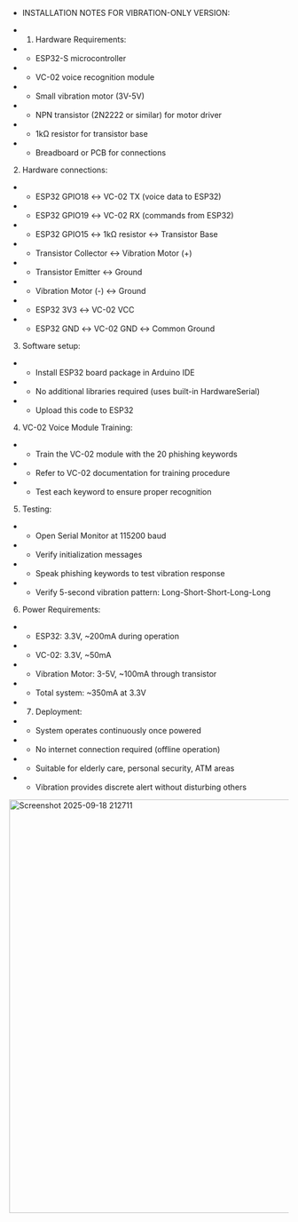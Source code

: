 
 * INSTALLATION NOTES FOR VIBRATION-ONLY VERSION:
   
 * 1. Hardware Requirements:
 *    - ESP32-S microcontroller
 *    - VC-02 voice recognition module  
 *    - Small vibration motor (3V-5V)
 *    - NPN transistor (2N2222 or similar) for motor driver
 *    - 1kΩ resistor for transistor base
 *    - Breadboard or PCB for connections

   
  2. Hardware connections:
 *    - ESP32 GPIO18 ↔ VC-02 TX (voice data to ESP32)
 *    - ESP32 GPIO19 ↔ VC-02 RX (commands from ESP32)
 *    - ESP32 GPIO15 ↔ 1kΩ resistor ↔ Transistor Base
 *    - Transistor Collector ↔ Vibration Motor (+)
 *    - Transistor Emitter ↔ Ground
 *    - Vibration Motor (-) ↔ Ground
 *    - ESP32 3V3 ↔ VC-02 VCC
 *    - ESP32 GND ↔ VC-02 GND ↔ Common Ground

   
  3. Software setup:
 *    - Install ESP32 board package in Arduino IDE
 *    - No additional libraries required (uses built-in HardwareSerial)
 *    - Upload this code to ESP32

   
  4. VC-02 Voice Module Training:
 *    - Train the VC-02 module with the 20 phishing keywords
 *    - Refer to VC-02 documentation for training procedure
 *    - Test each keyword to ensure proper recognition

   
  5. Testing:
 *    - Open Serial Monitor at 115200 baud
 *    - Verify initialization messages
 *    - Speak phishing keywords to test vibration response
 *    - Verify 5-second vibration pattern: Long-Short-Short-Long-Long

   
  6. Power Requirements:
 *    - ESP32: 3.3V, ~200mA during operation
 *    - VC-02: 3.3V, ~50mA
 *    - Vibration Motor: 3-5V, ~100mA through transistor
 *    - Total system: ~350mA at 3.3V
   
 * 7. Deployment:
 *    - System operates continuously once powered
 *    - No internet connection required (offline operation)
 *    - Suitable for elderly care, personal security, ATM areas
 *    - Vibration provides discrete alert without disturbing others


<img width="757" height="745" alt="Screenshot 2025-09-18 212711" src="https://github.com/user-attachments/assets/8e73abc3-1079-40ff-929a-6862ae96aa65" />




